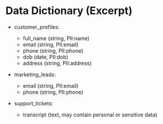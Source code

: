 # Data Dictionary (Excerpt)

- customer_profiles:
  - full_name (string, PII:name)
  - email (string, PII:email)
  - phone (string, PII:phone)
  - dob (date, PII:dob)
  - address (string, PII:address)

- marketing_leads:
  - email (string, PII:email)
  - phone (string, PII:phone)

- support_tickets:
  - transcript (text, may contain personal or sensitive data)